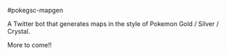 #pokegsc-mapgen

A Twitter bot that generates maps in the style of Pokemon Gold / Silver /
Crystal.

More to come!!
